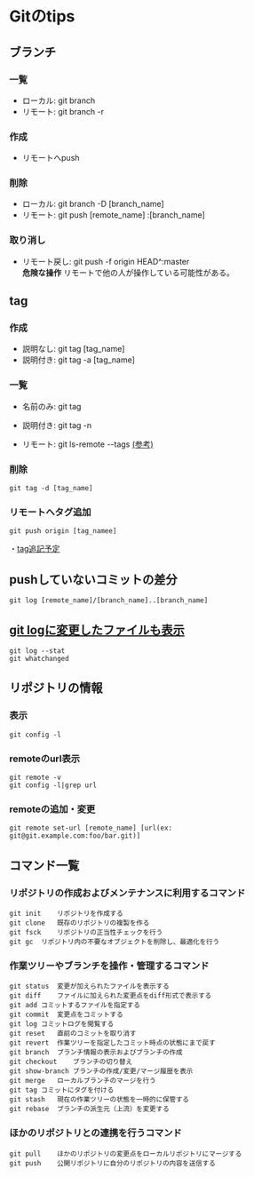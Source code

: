 Gitのtips
============

## ブランチ
### 一覧
+ ローカル: git branch
+ リモート: git branch -r

### 作成
+ リモートへpush

### 削除
+ ローカル: git branch -D [branch_name]
+ リモート: git push [remote_name] :[branch_name]

### 取り消し
+ リモート戻し: git push -f origin HEAD^:master  
**危険な操作** リモートで他の人が操作している可能性がある。

## tag
### 作成
+ 説明なし: git tag [tag_name]
+ 説明付き: git tag -a [tag_name]

### 一覧
+ 名前のみ: git tag
+ 説明付き: git tag -n

+ リモート: git ls-remote --tags [(参考)][remote]

### 削除
    git tag -d [tag_name]

### リモートへタグ追加
    git push origin [tag_namee]

・[tag追記予定](http://at-aka.blogspot.jp/2009/02/git.html)

## pushしていないコミットの差分
    git log [remote_name]/[branch_name]..[branch_name]

## [git logに変更したファイルも表示][log_withfile]
    git log --stat
    git whatchanged

##  リポジトリの情報
###  表示
    git config -l
###  remoteのurl表示
    git remote -v
    git config -l|grep url
###  remoteの追加・変更
    git remote set-url [remote_name] [url(ex: git@git.example.com:foo/bar.git)]


## コマンド一覧
### リポジトリの作成およびメンテナンスに利用するコマンド
    git init	リポジトリを作成する
    git clone	既存のリポジトリの複製を作る
    git fsck	リポジトリの正当性チェックを行う
    git gc	リポジトリ内の不要なオブジェクトを削除し、最適化を行う
### 作業ツリーやブランチを操作・管理するコマンド
    git status	変更が加えられたファイルを表示する
    git diff	ファイルに加えられた変更点をdiff形式で表示する
    git add	コミットするファイルを指定する
    git commit	変更点をコミットする
    git log	コミットログを閲覧する
    git reset	直前のコミットを取り消す
    git revert	作業ツリーを指定したコミット時点の状態にまで戻す
    git branch	ブランチ情報の表示およびブランチの作成
    git checkout	ブランチの切り替え
    git show-branch	ブランチの作成/変更/マージ履歴を表示
    git merge	ローカルブランチのマージを行う
    git tag	コミットにタグを付ける
    git stash	現在の作業ツリーの状態を一時的に保管する
    git rebase	ブランチの派生元（上流）を変更する
### ほかのリポジトリとの連携を行うコマンド
    git pull	ほかのリポジトリの変更点をローカルリポジトリにマージする
    git push	公開リポジトリに自分のリポジトリの内容を送信する

[remote]: http://renoiv.com/2012/08/06/git%E3%81%AE%E3%82%BF%E3%82%B0%E6%93%8D%E4%BD%9C%E3%82%B3%E3%83%9E%E3%83%B3%E3%83%89%E3%81%BE%E3%81%A8%E3%82%81/
[log_withfile]: http://yuroyoro.hatenablog.com/entry/20101008/1286531851

